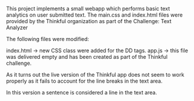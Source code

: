 This project implements a small webapp which performs basic text analytics on user submitted text.
The main.css and index.html files were provided by the Thinkful organization as part of the Challenge: Text Analyzer

The following files were modified:

index.html -> new CSS class were added for the DD tags.
app.js -> this file was delivered empty and has been created as part of the Thinkful challenge.

As it turns out the live version of the Thinkful app does not seem to work properly as it fails to account for the line breaks 
in the text area. 

In this version a sentence is considered a line in the text area. 
